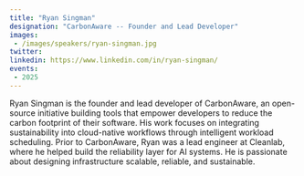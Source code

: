 ```yaml
---
title: "Ryan Singman"
designation: "CarbonAware -- Founder and Lead Developer"
images:
 - /images/speakers/ryan-singman.jpg
twitter: 
linkedin: https://www.linkedin.com/in/ryan-singman/
events:
 - 2025
---
```


Ryan Singman is the founder and lead developer of CarbonAware, an open-source initiative building tools that empower developers to reduce the carbon footprint of their software. His work focuses on integrating sustainability into cloud-native workflows through intelligent workload scheduling. Prior to CarbonAware, Ryan was a lead engineer at Cleanlab, where he helped build the reliability layer for AI systems. He is passionate about designing infrastructure scalable, reliable, and sustainable.